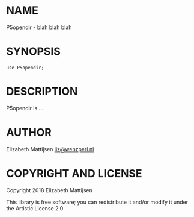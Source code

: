 NAME
====

P5opendir - blah blah blah

SYNOPSIS
========

    use P5opendir;

DESCRIPTION
===========

P5opendir is ...

AUTHOR
======

Elizabeth Mattijsen <liz@wenzperl.nl>

COPYRIGHT AND LICENSE
=====================

Copyright 2018 Elizabeth Mattijsen

This library is free software; you can redistribute it and/or modify it under the Artistic License 2.0.

